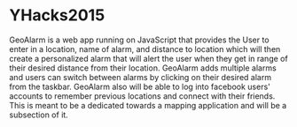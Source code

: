 # YHacks2015

GeoAlarm is a web app running on JavaScript that provides the User to enter in a location, name of alarm, and distance to location which will then create a personalized alarm that will alert the user when they get in range of their desired distance from their location. GeoAlarm adds multiple alarms and users can switch between alarms by clicking on their desired alarm from the taskbar. GeoAlarm also will be able to log into facebook users' accounts to remember previous locations and connect with their friends. This is meant to be a dedicated towards a mapping application and will be a subsection of it. 
